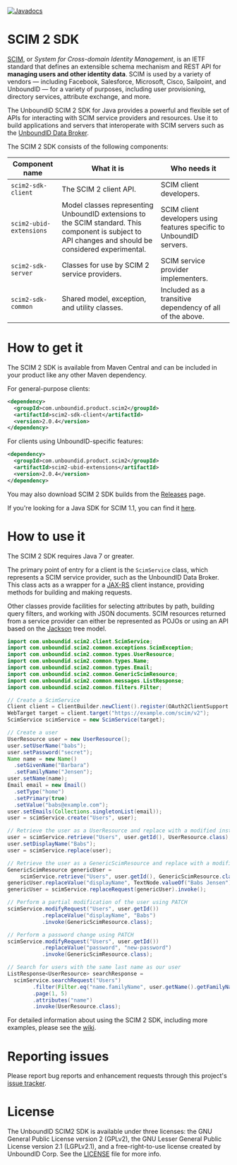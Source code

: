 [![Javadocs](http://javadoc.io/badge/com.unboundid.product.scim2/scim2-parent.svg)](http://javadoc.io/doc/com.unboundid.product.scim2/scim2-parent)
# SCIM 2 SDK
 [SCIM](http://www.simplecloud.info), or _System for Cross-domain Identity Management_, is an IETF standard that defines an extensible schema mechanism and REST API for **managing users and other identity data**. SCIM is used by a variety of vendors — including Facebook, Salesforce, Microsoft, Cisco, Sailpoint, and UnboundID — for a variety of purposes, including user provisioning, directory services, attribute exchange, and more.

The UnboundID SCIM 2 SDK for Java provides a powerful and flexible set of APIs for interacting with SCIM service providers and resources. Use it to build applications and servers that interoperate with SCIM servers such as the [UnboundID Data Broker](https://www.unboundid.com/data-broker).

The SCIM 2 SDK consists of the following components:

| Component name | What it is | Who needs it |
| --- | --- | --- |
| `scim2-sdk-client` | The SCIM 2 client API. | SCIM client developers. |
| `scim2-ubid-extensions` | Model classes representing UnboundID extensions to the SCIM standard. This component is subject to API changes and should be considered experimental. | SCIM client developers using features specific to UnboundID servers. |
| `scim2-sdk-server` | Classes for use by SCIM 2 service providers. | SCIM service provider implementers. |
| `scim2-sdk-common` | Shared model, exception, and utility classes. | Included as a transitive dependency of all of the above. |

# How to get it
The SCIM 2 SDK is available from Maven Central and can be included in your product like any other Maven dependency.

For general-purpose clients:

```xml
<dependency>
  <groupId>com.unboundid.product.scim2</groupId>
  <artifactId>scim2-sdk-client</artifactId>
  <version>2.0.4</version>
</dependency>
```

For clients using UnboundID-specific features:

```xml
<dependency>
  <groupId>com.unboundid.product.scim2</groupId>
  <artifactId>scim2-ubid-extensions</artifactId>
  <version>2.0.4</version>
</dependency>
```

You may also download SCIM 2 SDK builds from the [Releases](https://github.com/UnboundID/scim2/releases) page.

If you're looking for a Java SDK for SCIM 1.1, you can find it [here](https://github.com/UnboundID/scim).

# How to use it
The SCIM 2 SDK requires Java 7 or greater.

The primary point of entry for a client is the `ScimService` class, which represents a SCIM service provider, such as the UnboundID Data Broker. This class acts as a wrapper for a [JAX-RS](https://jax-rs-spec.java.net) client instance, providing methods for building and making requests.

Other classes provide facilities for selecting attributes by path, building query filters, and working with JSON documents. SCIM resources returned from a service provider can either be represented as POJOs or using an API based on the [Jackson](https://github.com/FasterXML/jackson-docs) tree model.

```java
import com.unboundid.scim2.client.ScimService;
import com.unboundid.scim2.common.exceptions.ScimException;
import com.unboundid.scim2.common.types.UserResource;
import com.unboundid.scim2.common.types.Name;
import com.unboundid.scim2.common.types.Email;
import com.unboundid.scim2.common.GenericScimResource;
import com.unboundid.scim2.common.messages.ListResponse;
import com.unboundid.scim2.common.filters.Filter;

// Create a ScimService
Client client = ClientBuilder.newClient().register(OAuth2ClientSupport.feature("..bearerToken.."));;
WebTarget target = client.target("https://example.com/scim/v2");
ScimService scimService = new ScimService(target);

// Create a user
UserResource user = new UserResource();
user.setUserName("babs");
user.setPassword("secret");
Name name = new Name()
  .setGivenName("Barbara")
  .setFamilyName("Jensen");
user.setName(name);
Email email = new Email()
  .setType("home")
  .setPrimary(true)
  .setValue("babs@example.com");
user.setEmails(Collections.singletonList(email));
user = scimService.create("Users", user);

// Retrieve the user as a UserResource and replace with a modified instance using PUT
user = scimService.retrieve("Users", user.getId(), UserResource.class);
user.setDisplayName("Babs");
user = scimService.replace(user);

// Retrieve the user as a GenericScimResource and replace with a modified instance using PUT
GenericScimResource genericUser =
    scimService.retrieve("Users", user.getId(), GenericScimResource.class);
genericUser.replaceValue("displayName", TextNode.valueOf("Babs Jensen"));
genericUser = scimService.replaceRequest(genericUser).invoke();

// Perform a partial modification of the user using PATCH
scimService.modifyRequest("Users", user.getId())
           .replaceValue("displayName", "Babs")
           .invoke(GenericScimResource.class);

// Perform a password change using PATCH
scimService.modifyRequest("Users", user.getId())
           .replaceValue("password", "new-password")
           .invoke(GenericScimResource.class);

// Search for users with the same last name as our user
ListResponse<UserResource> searchResponse =
  scimService.searchRequest("Users")
        .filter(Filter.eq("name.familyName", user.getName().getFamilyName()).toString())
        .page(1, 5)
        .attributes("name")
        .invoke(UserResource.class);
```

For detailed information about using the SCIM 2 SDK, including more examples, please see the [wiki](https://github.com/UnboundID/scim2/wiki).

# Reporting issues

Please report bug reports and enhancement requests through this project's [issue tracker](https://github.com/UnboundID/scim2/issues).

# License
The UnboundID SCIM2 SDK is available under three licenses: the GNU General Public License version 2 (GPLv2), the GNU Lesser General Public License version 2.1 (LGPLv2.1), and a free-right-to-use license created by UnboundID Corp. See the [LICENSE](https://github.com/UnboundID/scim2/blob/master/resource/LICENSE.txt) file for more info.
